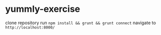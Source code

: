# yummly-exercise

clone repository
run ```npm install && grunt && grunt connect```
navigate to ```http://localhost:8000/```
